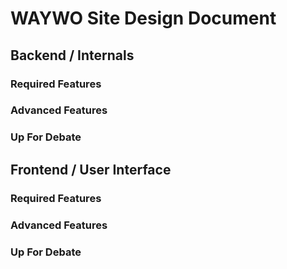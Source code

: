 # WAYWO Site Design Document

## Backend / Internals
### Required Features


### Advanced Features


### Up For Debate


## Frontend / User Interface
### Required Features


### Advanced Features


### Up For Debate
